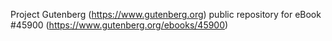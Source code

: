 Project Gutenberg (https://www.gutenberg.org) public repository for
eBook #45900 (https://www.gutenberg.org/ebooks/45900)
